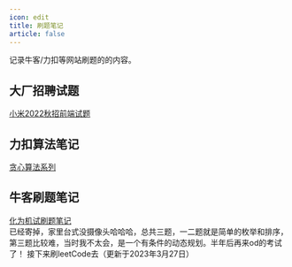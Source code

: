 ```yaml
---
icon: edit
title: 刷题笔记
article: false
---
```


记录牛客/力扣等网站刷题的的内容。

<!-- more -->

## 大厂招聘试题
[小米2022秋招前端试题](xiaomi2022.md)

## 力扣算法笔记
[贪心算法系列](../algorithm/LearnAndUse/贪心.md)

## 牛客刷题笔记
[化为机试刷题笔记](化为机试.md)  
已经寄掉，家里台式没摄像头哈哈哈，总共三题，一二题就是简单的枚举和排序，第三题比较难，当时我不太会，是一个有条件的动态规划。半年后再来od的考试了！
接下来刷leetCode去（更新于2023年3月27日）